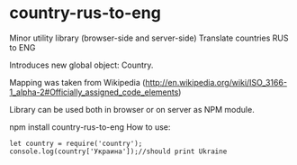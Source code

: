 # country-rus-to-eng
Minor utility library (browser-side and server-side) Translate countries RUS to ENG

Introduces new global object: Country.

Mapping was taken from Wikipedia (http://en.wikipedia.org/wiki/ISO_3166-1_alpha-2#Officially_assigned_code_elements)

Library can be used both in browser or on server as NPM module.

  npm install country-rus-to-eng
How to use:

`let country = require('country');
console.log(country['Украина']);//should print Ukraine`

